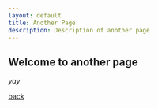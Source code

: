 ```yaml
---
layout: default
title: Another Page
description: Description of another page
---
```


## Welcome to another page

_yay_

[back](./)

